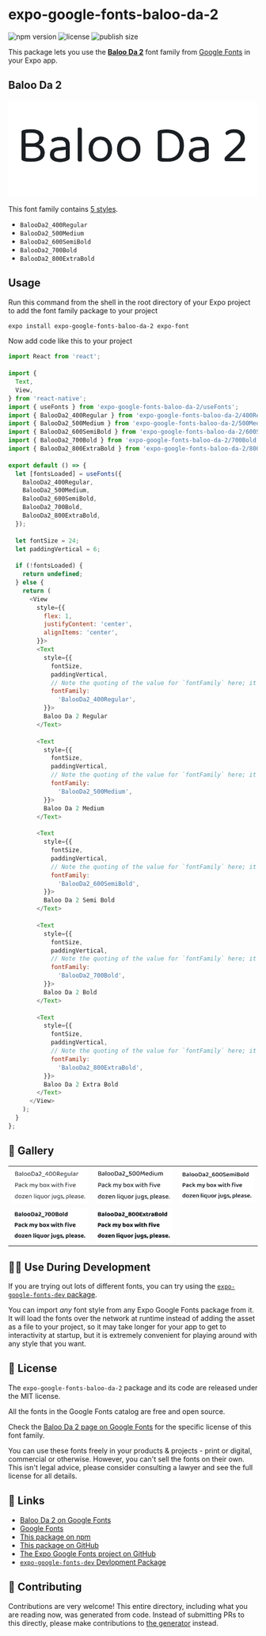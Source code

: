 # expo-google-fonts-baloo-da-2

![npm version](https://flat.badgen.net/npm/v/expo-google-fonts-baloo-da-2)
![license](https://flat.badgen.net/github/license/expo/google-fonts)
![publish size](https://flat.badgen.net/packagephobia/install/expo-google-fonts-baloo-da-2)

This package lets you use the [**Baloo Da 2**](https://fonts.google.com/specimen/Baloo+Da+2) font family from [Google Fonts](https://fonts.google.com/) in your Expo app.

## Baloo Da 2

![Baloo Da 2](./font-family.png)

This font family contains [5 styles](#-gallery).

- `BalooDa2_400Regular`
- `BalooDa2_500Medium`
- `BalooDa2_600SemiBold`
- `BalooDa2_700Bold`
- `BalooDa2_800ExtraBold`

## Usage

Run this command from the shell in the root directory of your Expo project to add the font family package to your project
```sh
expo install expo-google-fonts-baloo-da-2 expo-font
```

Now add code like this to your project
```js
import React from 'react';

import {
  Text,
  View,
} from 'react-native';
import { useFonts } from 'expo-google-fonts-baloo-da-2/useFonts';
import { BalooDa2_400Regular } from 'expo-google-fonts-baloo-da-2/400Regular';
import { BalooDa2_500Medium } from 'expo-google-fonts-baloo-da-2/500Medium';
import { BalooDa2_600SemiBold } from 'expo-google-fonts-baloo-da-2/600SemiBold';
import { BalooDa2_700Bold } from 'expo-google-fonts-baloo-da-2/700Bold';
import { BalooDa2_800ExtraBold } from 'expo-google-fonts-baloo-da-2/800ExtraBold';

export default () => {
  let [fontsLoaded] = useFonts({
    BalooDa2_400Regular,
    BalooDa2_500Medium,
    BalooDa2_600SemiBold,
    BalooDa2_700Bold,
    BalooDa2_800ExtraBold,
  });

  let fontSize = 24;
  let paddingVertical = 6;

  if (!fontsLoaded) {
    return undefined;
  } else {
    return (
      <View
        style={{
          flex: 1,
          justifyContent: 'center',
          alignItems: 'center',
        }}>
        <Text
          style={{
            fontSize,
            paddingVertical,
            // Note the quoting of the value for `fontFamily` here; it expects a string!
            fontFamily:
              'BalooDa2_400Regular',
          }}>
          Baloo Da 2 Regular
        </Text>

        <Text
          style={{
            fontSize,
            paddingVertical,
            // Note the quoting of the value for `fontFamily` here; it expects a string!
            fontFamily:
              'BalooDa2_500Medium',
          }}>
          Baloo Da 2 Medium
        </Text>

        <Text
          style={{
            fontSize,
            paddingVertical,
            // Note the quoting of the value for `fontFamily` here; it expects a string!
            fontFamily:
              'BalooDa2_600SemiBold',
          }}>
          Baloo Da 2 Semi Bold
        </Text>

        <Text
          style={{
            fontSize,
            paddingVertical,
            // Note the quoting of the value for `fontFamily` here; it expects a string!
            fontFamily:
              'BalooDa2_700Bold',
          }}>
          Baloo Da 2 Bold
        </Text>

        <Text
          style={{
            fontSize,
            paddingVertical,
            // Note the quoting of the value for `fontFamily` here; it expects a string!
            fontFamily:
              'BalooDa2_800ExtraBold',
          }}>
          Baloo Da 2 Extra Bold
        </Text>
      </View>
    );
  }
};

```

## 🔡 Gallery


||||
|-|-|-|
|![BalooDa2_400Regular](.//400Regular/BalooDa2_400Regular.ttf.png)|![BalooDa2_500Medium](.//500Medium/BalooDa2_500Medium.ttf.png)|![BalooDa2_600SemiBold](.//600SemiBold/BalooDa2_600SemiBold.ttf.png)||
|![BalooDa2_700Bold](.//700Bold/BalooDa2_700Bold.ttf.png)|![BalooDa2_800ExtraBold](.//800ExtraBold/BalooDa2_800ExtraBold.ttf.png)|||


## 👩‍💻 Use During Development

If you are trying out lots of different fonts, you can try using the [`expo-google-fonts-dev` package](https://github.com/freeboub/google-fonts/tree/master/font-packages/dev#readme).

You can import *any* font style from any Expo Google Fonts package from it. It will load the fonts
over the network at runtime instead of adding the asset as a file to your project, so it may take longer
for your app to get to interactivity at startup, but it is extremely convenient
for playing around with any style that you want.

## 📖 License

The `expo-google-fonts-baloo-da-2` package and its code are released under the MIT license.

All the fonts in the Google Fonts catalog are free and open source.

Check the [Baloo Da 2 page on Google Fonts](https://fonts.google.com/specimen/Baloo+Da+2) for the specific license of this font family.

You can use these fonts freely in your products & projects - print or digital, commercial or otherwise. However, you can't sell the fonts on their own. This isn't legal advice, please consider consulting a lawyer and see the full license for all details.

## 🔗 Links

- [Baloo Da 2 on Google Fonts](https://fonts.google.com/specimen/Baloo+Da+2)
- [Google Fonts](https://fonts.google.com/)
- [This package on npm](https://www.npmjs.com/package/expo-google-fonts-baloo-da-2)
- [This package on GitHub](https://github.com/freeboub/google-fonts/tree/master/font-packages/baloo-da-2)
- [The Expo Google Fonts project on GitHub](https://github.com/freeboub/google-fonts)
- [`expo-google-fonts-dev` Devlopment Package](https://github.com/freeboub/google-fonts/tree/master/font-packages/dev)

## 🤝 Contributing

Contributions are very welcome! This entire directory, including what you are reading now, was generated from code. Instead of submitting PRs to this directly, please make contributions to [the generator](https://github.com/freeboub/google-fonts/tree/master/packages/generator) instead.
